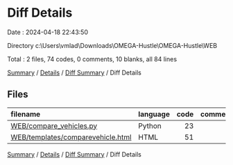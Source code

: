 # Diff Details

Date : 2024-04-18 22:43:50

Directory c:\\Users\\vmlad\\Downloads\\OMEGA-Hustle\\OMEGA-Hustle\\WEB

Total : 2 files,  74 codes, 0 comments, 10 blanks, all 84 lines

[Summary](results.md) / [Details](details.md) / [Diff Summary](diff.md) / Diff Details

## Files
| filename | language | code | comment | blank | total |
| :--- | :--- | ---: | ---: | ---: | ---: |
| [WEB/compare_vehicles.py](/WEB/compare_vehicles.py) | Python | 23 | 0 | 7 | 30 |
| [WEB/templates/comparevehicle.html](/WEB/templates/comparevehicle.html) | HTML | 51 | 0 | 3 | 54 |

[Summary](results.md) / [Details](details.md) / [Diff Summary](diff.md) / Diff Details